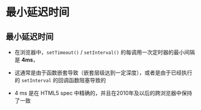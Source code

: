 # 最小延迟时间

## 最小延迟时间

- 在浏览器中，`setTimeout()` / `setInterval()` 的每调用一次定时器的最小间隔是 **4ms**，

- 这通常是由于函数嵌套导致（嵌套层级达到一定深度），或者是由于已经执行的 `setInterval` 的回调函数阻塞导致的

- 4 ms 是在  HTML5 spec  中精确的，并且在2010年及以后的跨浏览器中保持了一致
